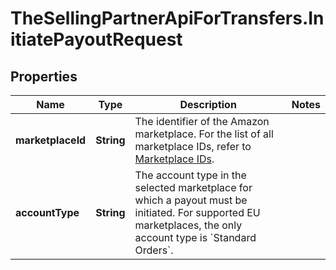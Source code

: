 # TheSellingPartnerApiForTransfers.InitiatePayoutRequest

## Properties

Name | Type | Description | Notes
------------ | ------------- | ------------- | -------------
**marketplaceId** | **String** | The identifier of the Amazon marketplace. For the list of all marketplace IDs, refer to [Marketplace IDs](https://developer-docs.amazon.com/sp-api/docs/marketplace-ids). | 
**accountType** | **String** | The account type in the selected marketplace for which a payout must be initiated. For supported EU marketplaces, the only account type is &#x60;Standard Orders&#x60;. | 


